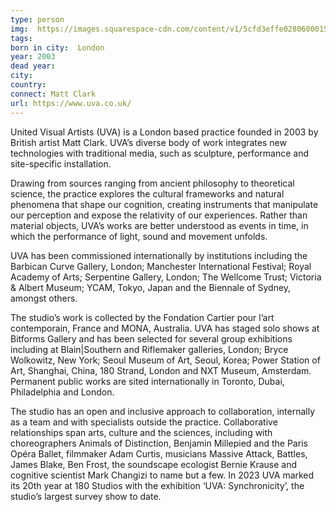 ```yaml
---
type: person
img:  https://images.squarespace-cdn.com/content/v1/5cfd3effe02806000151e559/1702905078035-D4OAJ0SI9GAVWE1Q3BDB/OurTime_01_byJackHemms.jpg
tags: 
born in city:  London
year: 2003
dead year: 
city: 
country: 
connect: Matt Clark
url: https://www.uva.co.uk/
---
```


United Visual Artists (UVA) is a London based practice founded in 2003 by British artist Matt Clark. UVA’s diverse body of work integrates new technologies with traditional media, such as sculpture, performance and site-specific installation.

Drawing from sources ranging from ancient philosophy to theoretical science, the practice explores the cultural frameworks and natural phenomena that shape our cognition, creating instruments that manipulate our perception and expose the relativity of our experiences. Rather than material objects, UVA’s works are better understood as events in time, in which the performance of light, sound and movement unfolds.

UVA has been commissioned internationally by institutions including the Barbican Curve Gallery, London; Manchester International Festival; Royal Academy of Arts; Serpentine Gallery, London; The Wellcome Trust; Victoria & Albert Museum; YCAM, Tokyo, Japan and the Biennale of Sydney, amongst others.

The studio’s work is collected by the Fondation Cartier pour l’art contemporain, France and MONA, Australia. UVA has staged solo shows at Bitforms Gallery and has been selected for several group exhibitions including at Blain|Southern and Riflemaker galleries, London; Bryce Wolkowitz, New York; Seoul Museum of Art, Seoul, Korea; Power Station of Art, Shanghai, China, 180 Strand, London and NXT Museum, Amsterdam. Permanent public works are sited internationally in Toronto, Dubai, Philadelphia and London.

The studio has an open and inclusive approach to collaboration, internally as a team and with specialists outside the practice. Collaborative relationships span arts, culture and the sciences, including with choreographers Animals of Distinction, Benjamin Millepied and the Paris Opéra Ballet, filmmaker Adam Curtis, musicians Massive Attack, Battles, James Blake, Ben Frost, the soundscape ecologist Bernie Krause and cognitive scientist Mark Changizi to name but a few. In 2023 UVA marked its 20th year at 180 Studios with the exhibition ‘UVA: Synchronicity’, the studio’s largest survey show to date.

